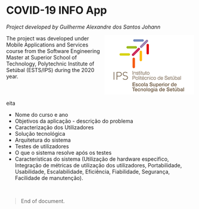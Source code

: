 # COVID-19 INFO App 

*Project developed by Guilherme Alexandre dos Santos Johann*

<div style="display: flex; justify-content: space-around;">
  <span>
    The project was developed under Mobile Applications and Services course from the Software
    Engineering Master at Superior School of Technology, Polytechnic Institute of Setúbal
    (ESTS/IPS) during the 2020 year.
  </span>
  <img src="https://github.com/gjohann7/covid_info/blob/master/docs/assets/logo-ESTS.png?raw=true" alt="IPS logo">
</div>

eita
- Nome do curso e ano
- Objetivos da aplicação - descrição do problema
- Caracterização dos Utilizadores
- Solução tecnológica
- Arquitetura do sistema
- Testes de utilizadores
- O que o sistema resolve após os testes
- Características do sistema (Utilização de hardware especifico, Integração de métricas de utilização dos utilizadores, Portabilidade, Usabilidade, Escalabilidade, Eficiência, Fiabilidade, Segurança, Facilidade de manutenção).

<br/>

>End of document.
